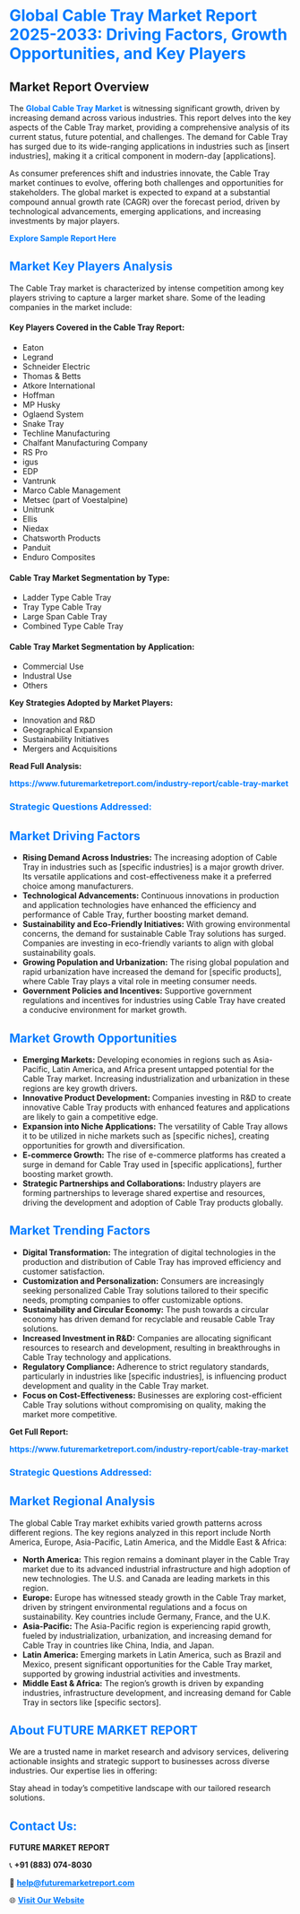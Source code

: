 <h1 style="color: #007BFF;">Global Cable Tray Market Report 2025-2033: Driving Factors, Growth Opportunities, and Key Players</h1>

<section id="overview">
<h2>Market Report Overview</h2>
<p>The <a href="https://www.futuremarketreport.com/industry-report/cable-tray-market" style="color: #007BFF; text-decoration: none;"><strong>Global Cable Tray Market</strong></a> is witnessing significant growth, driven by increasing demand across various industries. This report delves into the key aspects of the Cable Tray market, providing a comprehensive analysis of its current status, future potential, and challenges. The demand for Cable Tray has surged due to its wide-ranging applications in industries such as [insert industries], making it a critical component in modern-day [applications].</p>
<p>As consumer preferences shift and industries innovate, the Cable Tray market continues to evolve, offering both challenges and opportunities for stakeholders. The global market is expected to expand at a substantial compound annual growth rate (CAGR) over the forecast period, driven by technological advancements, emerging applications, and increasing investments by major players.</p>
</section>

<section id="overview">
<p><a href="https://www.futuremarketreport.com/request-sample/reportId=57778" style="color: #007BFF; text-decoration: none;"><strong>Explore Sample Report Here</strong></a></p>
</section>

<section id="key-players">
<h2 style="color: #007BFF;">Market Key Players Analysis</h2>
<p>The Cable Tray market is characterized by intense competition among key players striving to capture a larger market share. Some of the leading companies in the market include:</p>
<h4>Key Players Covered in the Cable Tray Report:</h4>
<ul><li>Eaton</li><li>Legrand</li><li>Schneider Electric</li><li>Thomas &amp; Betts</li><li>Atkore International</li><li>Hoffman</li><li>MP Husky</li><li>Oglaend System</li><li>Snake Tray</li><li>Techline Manufacturing</li><li>Chalfant Manufacturing Company</li><li>RS Pro</li><li>igus</li><li>EDP</li><li>Vantrunk</li><li>Marco Cable Management</li><li>Metsec (part of Voestalpine)</li><li>Unitrunk</li><li>Ellis</li><li>Niedax</li><li>Chatsworth Products</li><li>Panduit</li><li>Enduro Composites</li></ul>
<h4>Cable Tray Market Segmentation by Type:</h4>
<ul><li>Ladder Type Cable Tray</li><li>Tray Type Cable Tray</li><li>Large Span Cable Tray</li><li>Combined Type Cable Tray</li></ul>

<h4>Cable Tray Market Segmentation by Application:</h4>
<ul><li>Commercial Use</li><li>Industral Use</li><li>Others</li></ul>
<p><strong>Key Strategies Adopted by Market Players:</strong></p>
<ul>
<li>Innovation and R&D</li>
<li>Geographical Expansion</li>
<li>Sustainability Initiatives</li>
<li>Mergers and Acquisitions</li>
</ul>
</section>

<section>
<p><strong>Read Full Analysis: </strong></p><a href="https://www.futuremarketreport.com/industry-report/cable-tray-market" style="color: #007BFF; text-decoration: none;"><strong>https://www.futuremarketreport.com/industry-report/cable-tray-market</strong></a>
<h3 style="color: #007BFF;">Strategic Questions Addressed:</h3>
</section>

<section id="driving-factors">
<h2 style="color: #007BFF;">Market Driving Factors</h2>
<ul>
<li><strong>Rising Demand Across Industries:</strong> The increasing adoption of Cable Tray in industries such as [specific industries] is a major growth driver. Its versatile applications and cost-effectiveness make it a preferred choice among manufacturers.</li>
<li><strong>Technological Advancements:</strong> Continuous innovations in production and application technologies have enhanced the efficiency and performance of Cable Tray, further boosting market demand.</li>
<li><strong>Sustainability and Eco-Friendly Initiatives:</strong> With growing environmental concerns, the demand for sustainable Cable Tray solutions has surged. Companies are investing in eco-friendly variants to align with global sustainability goals.</li>
<li><strong>Growing Population and Urbanization:</strong> The rising global population and rapid urbanization have increased the demand for [specific products], where Cable Tray plays a vital role in meeting consumer needs.</li>
<li><strong>Government Policies and Incentives:</strong> Supportive government regulations and incentives for industries using Cable Tray have created a conducive environment for market growth.</li>
</ul>
</section>

<section id="growth-opportunities">
<h2 style="color: #007BFF;">Market Growth Opportunities</h2>
<ul>
<li><strong>Emerging Markets:</strong> Developing economies in regions such as Asia-Pacific, Latin America, and Africa present untapped potential for the Cable Tray market. Increasing industrialization and urbanization in these regions are key growth drivers.</li>
<li><strong>Innovative Product Development:</strong> Companies investing in R&D to create innovative Cable Tray products with enhanced features and applications are likely to gain a competitive edge.</li>
<li><strong>Expansion into Niche Applications:</strong> The versatility of Cable Tray allows it to be utilized in niche markets such as [specific niches], creating opportunities for growth and diversification.</li>
<li><strong>E-commerce Growth:</strong> The rise of e-commerce platforms has created a surge in demand for Cable Tray used in [specific applications], further boosting market growth.</li>
<li><strong>Strategic Partnerships and Collaborations:</strong> Industry players are forming partnerships to leverage shared expertise and resources, driving the development and adoption of Cable Tray products globally.</li>
</ul>
</section>

<section id="trending-factors">
<h2 style="color: #007BFF;">Market Trending Factors</h2>
<ul>
<li><strong>Digital Transformation:</strong> The integration of digital technologies in the production and distribution of Cable Tray has improved efficiency and customer satisfaction.</li>
<li><strong>Customization and Personalization:</strong> Consumers are increasingly seeking personalized Cable Tray solutions tailored to their specific needs, prompting companies to offer customizable options.</li>
<li><strong>Sustainability and Circular Economy:</strong> The push towards a circular economy has driven demand for recyclable and reusable Cable Tray solutions.</li>
<li><strong>Increased Investment in R&D:</strong> Companies are allocating significant resources to research and development, resulting in breakthroughs in Cable Tray technology and applications.</li>
<li><strong>Regulatory Compliance:</strong> Adherence to strict regulatory standards, particularly in industries like [specific industries], is influencing product development and quality in the Cable Tray market.</li>
<li><strong>Focus on Cost-Effectiveness:</strong> Businesses are exploring cost-efficient Cable Tray solutions without compromising on quality, making the market more competitive.</li>
</ul>
</section>

<section>
<p><strong>Get Full Report: </strong></p><a href="https://www.futuremarketreport.com/industry-report/cable-tray-market" style="color: #007BFF; text-decoration: none;"><strong>https://www.futuremarketreport.com/industry-report/cable-tray-market</strong></a>
<h3 style="color: #007BFF;">Strategic Questions Addressed:</h3>
</section>


<section id="regional-analysis">
<h2 style="color: #007BFF;">Market Regional Analysis</h2>
<p>The global Cable Tray market exhibits varied growth patterns across different regions. The key regions analyzed in this report include North America, Europe, Asia-Pacific, Latin America, and the Middle East & Africa:</p>
<ul>
<li><strong>North America:</strong> This region remains a dominant player in the Cable Tray market due to its advanced industrial infrastructure and high adoption of new technologies. The U.S. and Canada are leading markets in this region.</li>
<li><strong>Europe:</strong> Europe has witnessed steady growth in the Cable Tray market, driven by stringent environmental regulations and a focus on sustainability. Key countries include Germany, France, and the U.K.</li>
<li><strong>Asia-Pacific:</strong> The Asia-Pacific region is experiencing rapid growth, fueled by industrialization, urbanization, and increasing demand for Cable Tray in countries like China, India, and Japan.</li>
<li><strong>Latin America:</strong> Emerging markets in Latin America, such as Brazil and Mexico, present significant opportunities for the Cable Tray market, supported by growing industrial activities and investments.</li>
<li><strong>Middle East & Africa:</strong> The region’s growth is driven by expanding industries, infrastructure development, and increasing demand for Cable Tray in sectors like [specific sectors].</li>
</ul>
</section>

<footer>
<h2 style="color: #007BFF;">About FUTURE MARKET REPORT</h2>
<p>We are a trusted name in market research and advisory services, delivering actionable insights and strategic support to businesses across diverse industries. Our expertise lies in offering:</p>

<p>Stay ahead in today’s competitive landscape with our tailored research solutions.</p>

<h2 style="color: #007BFF;">Contact Us:</h2>
<p><strong>FUTURE MARKET REPORT</strong></p>
<p>📞 <strong>+91 (883) 074-8030</strong></p>
<p>📧 <strong><a href="mailto:help@futuremarketreport.com" style="color: #007BFF;">help@futuremarketreport.com</a></strong></p>
<p>🌐 <strong><a href="https://www.futuremarketreport.com/" style="color: #007BFF;">Visit Our Website</a></strong></p>
</footer>